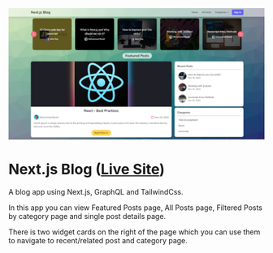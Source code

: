 ![image info](./public/page.png)

# Next.js Blog ([Live Site](https://next-js-blog-xi-mauve.vercel.app))

A blog app using Next.js, GraphQL and TailwindCss.

In this app you can view Featured Posts page, All Posts page, Filtered Posts by category page and single post details page.

There is two widget cards on the right of the page which you can use them to navigate to recent/related post and category page.
